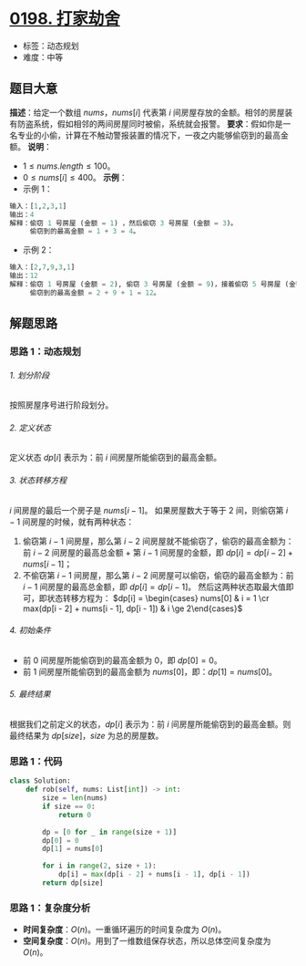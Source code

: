 # [0198. 打家劫舍](https://leetcode.cn/problems/house-robber/)
- 标签：动态规划
- 难度：中等
## 题目大意
**描述**：给定一个数组 $nums$，$nums[i]$ 代表第 $i$ 间房屋存放的金额。相邻的房屋装有防盗系统，假如相邻的两间房屋同时被偷，系统就会报警。
**要求**：假如你是一名专业的小偷，计算在不触动警报装置的情况下，一夜之内能够偷窃到的最高金额。
**说明**：
- $1 \le nums.length \le 100$。
- $0 \le nums[i] \le 400$。
**示例**：
- 示例 1：
```python
输入：[1,2,3,1]
输出：4
解释：偷窃 1 号房屋 (金额 = 1) ，然后偷窃 3 号房屋 (金额 = 3)。
     偷窃到的最高金额 = 1 + 3 = 4。
```
- 示例 2：
```python
输入：[2,7,9,3,1]
输出：12
解释：偷窃 1 号房屋 (金额 = 2), 偷窃 3 号房屋 (金额 = 9)，接着偷窃 5 号房屋 (金额 = 1)。
     偷窃到的最高金额 = 2 + 9 + 1 = 12。
```
## 解题思路
### 思路 1：动态规划
###### 1. 划分阶段
按照房屋序号进行阶段划分。
###### 2. 定义状态
定义状态 $dp[i]$ 表示为：前 $i$ 间房屋所能偷窃到的最高金额。
###### 3. 状态转移方程
$i$ 间房屋的最后一个房子是 $nums[i - 1]$。
如果房屋数大于等于 $2$ 间，则偷窃第 $i - 1$ 间房屋的时候，就有两种状态：
1. 偷窃第 $i - 1$ 间房屋，那么第 $i - 2$ 间房屋就不能偷窃了，偷窃的最高金额为：前 $i - 2$ 间房屋的最高总金额 + 第 $i - 1$ 间房屋的金额，即 $dp[i] = dp[i - 2] + nums[i - 1]$；
1. 不偷窃第 $i - 1$ 间房屋，那么第 $i - 2$ 间房屋可以偷窃，偷窃的最高金额为：前 $i - 1$ 间房屋的最高总金额，即 $dp[i] = dp[i - 1]$。
然后这两种状态取最大值即可，即状态转移方程为：
$dp[i] = \begin{cases} nums[0] & i = 1 \cr max(dp[i - 2] + nums[i - 1], dp[i - 1]) & i \ge 2\end{cases}$
###### 4. 初始条件
- 前 $0$ 间房屋所能偷窃到的最高金额为 $0$，即 $dp[0] = 0$。
- 前 $1$ 间房屋所能偷窃到的最高金额为 $nums[0]$，即：$dp[1] = nums[0]$。
###### 5. 最终结果
根据我们之前定义的状态，$dp[i]$ 表示为：前 $i$ 间房屋所能偷窃到的最高金额。则最终结果为 $dp[size]$，$size$ 为总的房屋数。
### 思路 1：代码
```python
class Solution:
    def rob(self, nums: List[int]) -> int:
        size = len(nums)
        if size == 0:
            return 0
 
        dp = [0 for _ in range(size + 1)]
        dp[0] = 0
        dp[1] = nums[0]
        
        for i in range(2, size + 1):
            dp[i] = max(dp[i - 2] + nums[i - 1], dp[i - 1])
        return dp[size]
```
### 思路 1：复杂度分析
- **时间复杂度**：$O(n)$。一重循环遍历的时间复杂度为 $O(n)$。
- **空间复杂度**：$O(n)$。用到了一维数组保存状态，所以总体空间复杂度为 $O(n)$。
